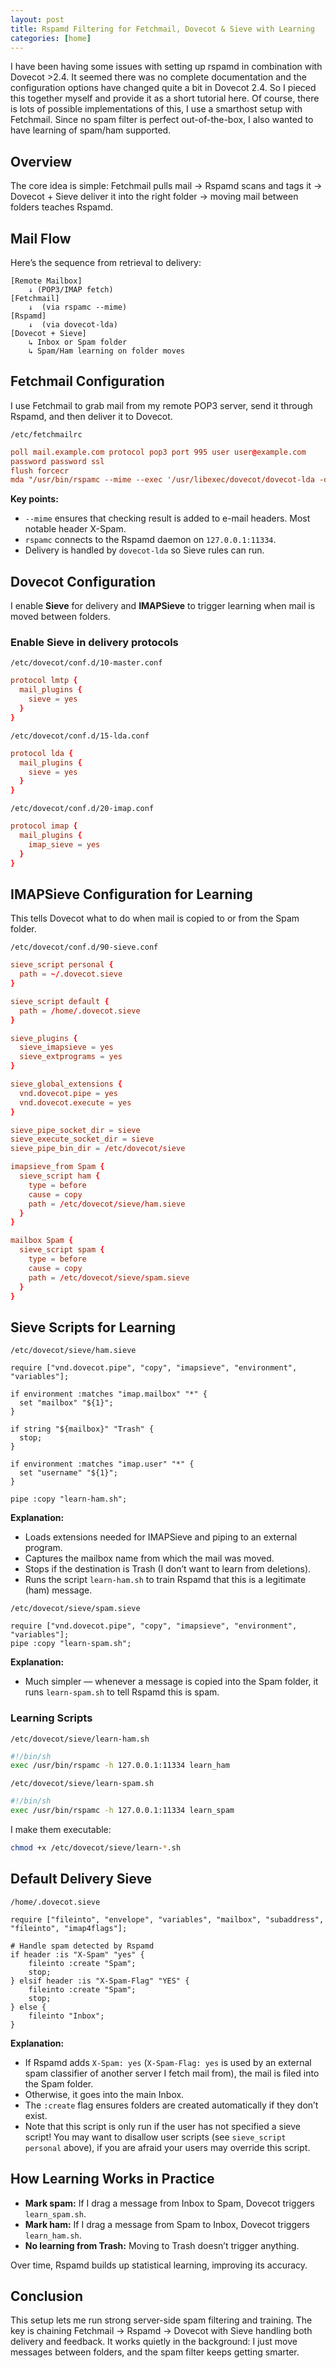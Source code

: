 ```yaml
---
layout: post
title: Rspamd Filtering for Fetchmail, Dovecot & Sieve with Learning
categories: [home]
---
```


I have been having some issues with setting up rspamd in combination with Dovecot >2.4.
It seemed there was no complete documentation and the configuration options have changed quite a bit in Dovecot 2.4.
So I pieced this together myself and provide it as a short tutorial here.
Of course, there is lots of possible implementations of this, I use a smarthost setup with Fetchmail.
Since no spam filter is perfect out-of-the-box, I also wanted to have learning of spam/ham supported.

## Overview

The core idea is simple:
Fetchmail pulls mail → Rspamd scans and tags it → Dovecot + Sieve deliver it into the right folder → moving mail between folders teaches Rspamd.

## Mail Flow

Here’s the sequence from retrieval to delivery:

```
[Remote Mailbox] 
    ↓ (POP3/IMAP fetch)
[Fetchmail]
    ↓  (via rspamc --mime)
[Rspamd]
    ↓  (via dovecot-lda)
[Dovecot + Sieve]
    ↳ Inbox or Spam folder
    ↳ Spam/Ham learning on folder moves
```

## Fetchmail Configuration

I use Fetchmail to grab mail from my remote POP3 server, send it through Rspamd, and then deliver it to Dovecot.

`/etc/fetchmailrc`

```conf
poll mail.example.com protocol pop3 port 995 user user@example.com
password password ssl
flush forcecr
mda "/usr/bin/rspamc --mime --exec '/usr/libexec/dovecot/dovecot-lda -d user'"
```

**Key points:**

* `--mime` ensures that checking result is added to e-mail headers. Most notable header X-Spam.
* `rspamc` connects to the Rspamd daemon on `127.0.0.1:11334`.
* Delivery is handled by `dovecot-lda` so Sieve rules can run.

## Dovecot Configuration

I enable **Sieve** for delivery and **IMAPSieve** to trigger learning when mail is moved between folders.

### Enable Sieve in delivery protocols

`/etc/dovecot/conf.d/10-master.conf`

```conf
protocol lmtp {
  mail_plugins {
    sieve = yes
  }
}
```

`/etc/dovecot/conf.d/15-lda.conf`

```conf
protocol lda {
  mail_plugins {
    sieve = yes
  }
}
```

`/etc/dovecot/conf.d/20-imap.conf`

```conf
protocol imap {
  mail_plugins {
    imap_sieve = yes
  }
}
```

## IMAPSieve Configuration for Learning

This tells Dovecot what to do when mail is copied to or from the Spam folder.

`/etc/dovecot/conf.d/90-sieve.conf`

```conf
sieve_script personal {
  path = ~/.dovecot.sieve
}

sieve_script default {
  path = /home/.dovecot.sieve
}

sieve_plugins {
  sieve_imapsieve = yes
  sieve_extprograms = yes
}

sieve_global_extensions {
  vnd.dovecot.pipe = yes
  vnd.dovecot.execute = yes
}

sieve_pipe_socket_dir = sieve
sieve_execute_socket_dir = sieve
sieve_pipe_bin_dir = /etc/dovecot/sieve

imapsieve_from Spam {
  sieve_script ham {
    type = before
    cause = copy
    path = /etc/dovecot/sieve/ham.sieve
  }
}

mailbox Spam {
  sieve_script spam {
    type = before
    cause = copy
    path = /etc/dovecot/sieve/spam.sieve
  }
}
```

## Sieve Scripts for Learning

`/etc/dovecot/sieve/ham.sieve`

```sieve
require ["vnd.dovecot.pipe", "copy", "imapsieve", "environment", "variables"];

if environment :matches "imap.mailbox" "*" {
  set "mailbox" "${1}";
}

if string "${mailbox}" "Trash" {
  stop;
}

if environment :matches "imap.user" "*" {
  set "username" "${1}";
}

pipe :copy "learn-ham.sh";
```

**Explanation:**

* Loads extensions needed for IMAPSieve and piping to an external program.
* Captures the mailbox name from which the mail was moved.
* Stops if the destination is Trash (I don’t want to learn from deletions).
* Runs the script `learn-ham.sh` to train Rspamd that this is a legitimate (ham) message.

`/etc/dovecot/sieve/spam.sieve`

```sieve
require ["vnd.dovecot.pipe", "copy", "imapsieve", "environment", "variables"];
pipe :copy "learn-spam.sh";
```

**Explanation:**

* Much simpler — whenever a message is copied into the Spam folder, it runs `learn-spam.sh` to tell Rspamd this is spam.

### Learning Scripts

`/etc/dovecot/sieve/learn-ham.sh`

```bash
#!/bin/sh
exec /usr/bin/rspamc -h 127.0.0.1:11334 learn_ham
```

`/etc/dovecot/sieve/learn-spam.sh`

```bash
#!/bin/sh
exec /usr/bin/rspamc -h 127.0.0.1:11334 learn_spam
```

I make them executable:

```bash
chmod +x /etc/dovecot/sieve/learn-*.sh
```

## Default Delivery Sieve

`/home/.dovecot.sieve`

```sieve
require ["fileinto", "envelope", "variables", "mailbox", "subaddress", "fileinto", "imap4flags"];

# Handle spam detected by Rspamd
if header :is "X-Spam" "yes" {
    fileinto :create "Spam";
    stop;
} elsif header :is "X-Spam-Flag" "YES" {
    fileinto :create "Spam";
    stop;
} else {
    fileinto "Inbox";
}
```

**Explanation:**

* If Rspamd adds `X-Spam: yes` (`X-Spam-Flag: yes` is used by an external spam classifier of another server I fetch mail from), the mail is filed into the Spam folder.
* Otherwise, it goes into the main Inbox.
* The `:create` flag ensures folders are created automatically if they don’t exist.
* Note that this script is only run if the user has not specified a sieve script! You may want to disallow user scripts (see `sieve_script personal` above), if you are afraid your users may override this script.

## How Learning Works in Practice

* **Mark spam:** If I drag a message from Inbox to Spam, Dovecot triggers `learn_spam.sh`.
* **Mark ham:** If I drag a message from Spam to Inbox, Dovecot triggers `learn_ham.sh`.
* **No learning from Trash:** Moving to Trash doesn’t trigger anything.

Over time, Rspamd builds up statistical learning, improving its accuracy.

## Conclusion

This setup lets me run strong server-side spam filtering and training.
The key is chaining Fetchmail → Rspamd → Dovecot with Sieve handling both delivery and feedback.
It works quietly in the background: I just move messages between folders, and the spam filter keeps getting smarter.
